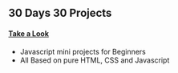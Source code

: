 ## 30 Days 30 Projects
#### [Take a Look](https://itsarman001.github.io/30-Days-30-Projects/)
- Javascript mini projects for Beginners
- All Based on pure HTML, CSS and Javascript
